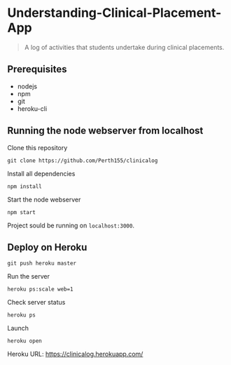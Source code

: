 # Understanding-Clinical-Placement-App
>A log of activities that students undertake during clinical placements.


## Prerequisites
* nodejs
* npm
* git
* heroku-cli 

## Running the node webserver from localhost
Clone this repository
```
git clone https://github.com/Perth155/clinicalog
```
Install all dependencies
```
npm install
```
Start the node webserver
```
npm start
```
Project sould be running on ```localhost:3000```.


## Deploy on Heroku
```
git push heroku master
```
Run the server
```
heroku ps:scale web=1
```
Check server status
```
heroku ps
``` 
Launch
```
heroku open
```
Heroku URL: https://clinicalog.herokuapp.com/


